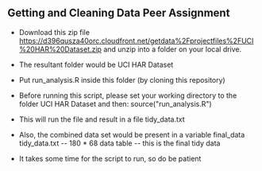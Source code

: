 ## Getting and Cleaning Data Peer Assignment
* Download this zip file 
  https://d396qusza40orc.cloudfront.net/getdata%2Fprojectfiles%2FUCI%20HAR%20Dataset.zip
  and unzip into a folder on your local drive.
  
* The resultant folder would be UCI HAR Dataset

* Put run_analysis.R inside this folder (by cloning this repository)

* Before running this script, please set your working directory to the folder UCI HAR Dataset 
  and then: source("run_analysis.R")

* This will run the file and result in a file tidy_data.txt

* Also, the combined data set would be present in a variable final_data
  tidy_data.txt -- 180 * 68 data table -- this is the final tidy data

* It takes some time for the script to run, so do be patient
